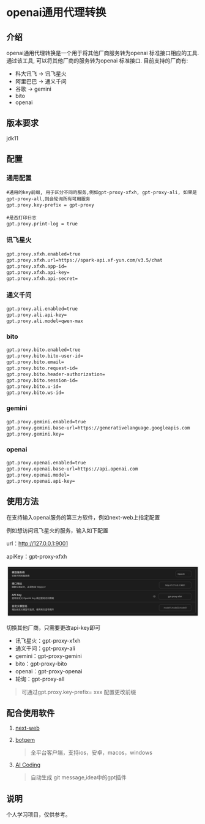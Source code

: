 # openai通用代理转换

## 介绍

openai通用代理转换是一个用于将其他厂商服务转为openai 标准接口相应的工具. 通过该工具, 可以将其他厂商的服务转为openai 标准接口.
目前支持的厂商有:
- 科大讯飞 -> 讯飞星火
- 阿里巴巴 -> 通义千问
- 谷歌 -> gemini
- bito 
- openai

## 版本要求

jdk11

## 配置

### 通用配置

```
#通用的key前缀, 用于区分不同的服务,例如gpt-proxy-xfxh, gpt-proxy-ali, 如果是gpt-proxy-all,则会轮询所有可用服务
gpt.proxy.key-prefix = gpt-proxy

#是否打印日志
gpt.proxy.print-log = true

```

### 讯飞星火

```
gpt.proxy.xfxh.enabled=true
gpt.proxy.xfxh.url=https://spark-api.xf-yun.com/v3.5/chat
gpt.proxy.xfxh.app-id=
gpt.proxy.xfxh.api-key=
gpt.proxy.xfxh.api-secret=
```

### 通义千问

```
gpt.proxy.ali.enabled=true
gpt.proxy.ali.api-key=
gpt.proxy.ali.model=qwen-max
```

### bito

```
gpt.proxy.bito.enabled=true
gpt.proxy.bito.bito-user-id=
gpt.proxy.bito.email=
gpt.proxy.bito.request-id=
gpt.proxy.bito.header-authorization=
gpt.proxy.bito.session-id=
gpt.proxy.bito.u-id=
gpt.proxy.bito.ws-id=
```

### gemini

```
gpt.proxy.gemini.enabled=true
gpt.proxy.gemini.base-url=https://generativelanguage.googleapis.com
gpt.proxy.gemini.key=
```

### openai

```
gpt.proxy.openai.enabled=true
gpt.proxy.openai.base-url=https://api.openai.com
gpt.proxy.openai.model=
gpt.proxy.openai.api-key=
```

## 使用方法

在支持输入openai服务的第三方软件，例如next-web上指定配置

例如想访问讯飞星火的服务，输入如下配置

url：http://127.0.0.1:9001

apiKey：gpt-proxy-xfxh

![图片](./img/nextWeb.png)

切换其他厂商，只需要更改api-key即可

- 讯飞星火：gpt-proxy-xfxh   
- 通义千问：gpt-proxy-ali
- gemini：gpt-proxy-gemini
- bito：gpt-proxy-bito
- openai：gpt-proxy-openai
- 轮询：gpt-proxy-all

> 可通过gpt.proxy.key-prefix= xxx 配置更改前缀


## 配合使用软件
1. [next-web](https://github.com/ChatGPTNextWeb/ChatGPT-Next-Web)

2. [botgem](https://botgem.com/)

    > 全平台客户端，支持ios，安卓，macos，windows

3. [AI Coding](https://plugins.jetbrains.com/plugin/21263-ai-coding)
    > 自动生成 git message,idea中的gpt插件

## 说明

个人学习项目，仅供参考。
